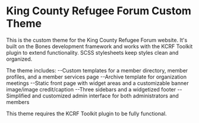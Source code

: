 # King County Refugee Forum Custom Theme

This is the custom theme for the King County Refugee Forum website. It's 
built on the Bones development framework and works with the KCRF Toolkit
plugin to extend functionality. SCSS stylesheets keep styles clean and organized.

The theme includes:
--Custom templates for a member directory, member profiles, and a member services page
--Archive template for organization meetings
--Static front page with widget areas and a customizable banner image/image credit/caption
--Three sidebars and a widgetized footer
--Simplified and customized admin interface for both administrators and members

This theme requires the KCRF Toolkit plugin to be fully functional.
